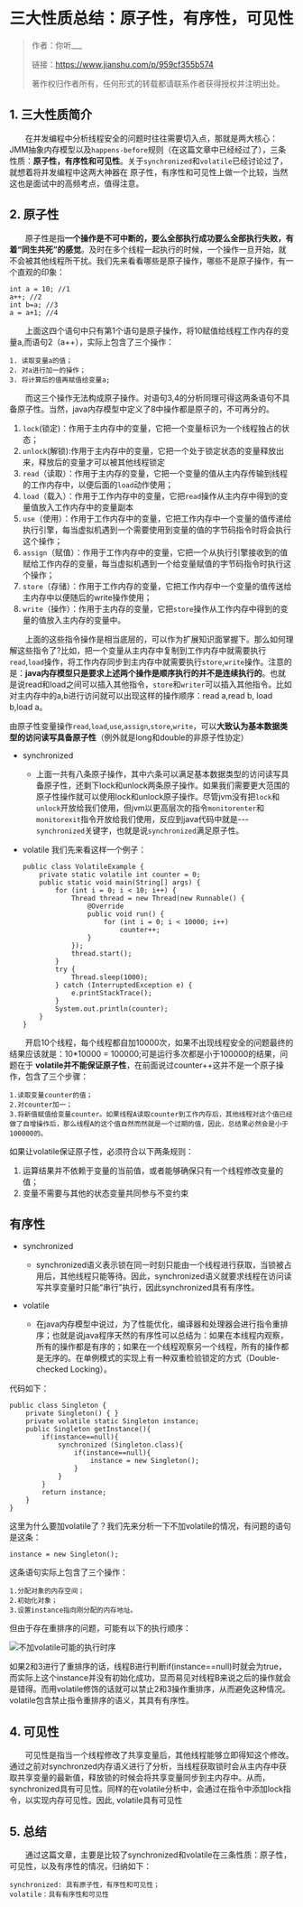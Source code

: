 # 三大性质总结：原子性，有序性，可见性 #
> 作者：你听___
> 
> 链接：https://www.jianshu.com/p/959cf355b574
> 
> 著作权归作者所有，任何形式的转载都请联系作者获得授权并注明出处。

## 1. 三大性质简介 ##
&emsp;&emsp;在并发编程中分析线程安全的问题时往往需要切入点，那就是两大核心：JMM抽象内存模型以及`happens-before`规则（在这篇文章中已经经过了），三条性质：**原子性，有序性和可见性**。关于`synchronized`和`volatile`已经讨论过了，就想着将并发编程中这两大神器在 原子性，有序性和可见性上做一个比较，当然这也是面试中的高频考点，值得注意。

## 2. 原子性 ##
&emsp;&emsp;原子性是指**一个操作是不可中断的，要么全部执行成功要么全部执行失败，有着“同生共死”的感觉**。及时在多个线程一起执行的时候，一个操作一旦开始，就不会被其他线程所干扰。我们先来看看哪些是原子操作，哪些不是原子操作，有一个直观的印象：

	int a = 10; //1
	a++; //2
	int b=a; //3
	a = a+1; //4

&emsp;&emsp;上面这四个语句中只有第1个语句是原子操作，将10赋值给线程工作内存的变量a,而语句2（a++），实际上包含了三个操作：

	1. 读取变量a的值；
	2. 对a进行加一的操作；
	3. 将计算后的值再赋值给变量a;

&emsp;&emsp;而这三个操作无法构成原子操作。对语句3,4的分析同理可得这两条语句不具备原子性。当然，java内存模型中定义了8中操作都是原子的，不可再分的。
	
1. `lock`(锁定)：作用于主内存中的变量，它把一个变量标识为一个线程独占的状态；
2. `unlock`(解锁):作用于主内存中的变量，它把一个处于锁定状态的变量释放出来，释放后的变量才可以被其他线程锁定
3. `read`（读取）：作用于主内存的变量，它把一个变量的值从主内存传输到线程的工作内存中，以便后面的`load`动作使用；
4. `load`（载入）：作用于工作内存中的变量，它把`read`操作从主内存中得到的变量值放入工作内存中的变量副本
5. `use`（使用）：作用于工作内存中的变量，它把工作内存中一个变量的值传递给执行引擎，每当虚拟机遇到一个需要使用到变量的值的字节码指令时将会执行这个操作；
6. `assign`（赋值）：作用于工作内存中的变量，它把一个从执行引擎接收到的值赋给工作内存的变量，每当虚拟机遇到一个给变量赋值的字节码指令时执行这个操作；
7. `store`（存储）：作用于工作内存的变量，它把工作内存中一个变量的值传送给主内存中以便随后的write操作使用；
8. `write`（操作）：作用于主内存的变量，它把`store`操作从工作内存中得到的变量的值放入主内存的变量中。

&emsp;&emsp;上面的这些指令操作是相当底层的，可以作为扩展知识面掌握下。那么如何理解这些指令了?比如，把一个变量从主内存中复制到工作内存中就需要执行`read`,`load`操作，将工作内存同步到主内存中就需要执行`store`,`write`操作。注意的是：**java内存模型只是要求上述两个操作是顺序执行的并不是连续执行的**。也就是说read和load之间可以插入其他指令，`store`和`writer`可以插入其他指令。比如对主内存中的a,b进行访问就可以出现这样的操作顺序：read a,read b, load b,load a。

由原子性变量操作`read`,`load`,`use`,`assign`,`store`,`write`，可以**大致认为基本数据类型的访问读写具备原子性**（例外就是long和double的非原子性协定）

-	synchronized

	-	上面一共有八条原子操作，其中六条可以满足基本数据类型的访问读写具备原子性，还剩下lock和unlock两条原子操作。如果我们需要更大范围的原子性操作就可以使用lock和unlock原子操作。尽管jvm没有把`lock`和`unlock`开放给我们使用，但jvm以更高层次的指令`monitorenter`和`monitorexit`指令开放给我们使用，反应到java代码中就是---`synchronized`关键字，也就是说`synchronized`满足原子性。

-	volatile
我们先来看这样一个例子：

		public class VolatileExample {
		    private static volatile int counter = 0;
		    public static void main(String[] args) {
		        for (int i = 0; i < 10; i++) {
		            Thread thread = new Thread(new Runnable() {
		                @Override
		                public void run() {
		                    for (int i = 0; i < 10000; i++)
		                        counter++;
		                }
		            });
		            thread.start();
		        }
		        try {
		            Thread.sleep(1000);
		        } catch (InterruptedException e) {
		            e.printStackTrace();
		        }
		        System.out.println(counter);
		    }
		}

&emsp;&emsp;开启10个线程，每个线程都自加10000次，如果不出现线程安全的问题最终的结果应该就是：10*10000 = 100000;可是运行多次都是小于100000的结果，问题在于 **volatile并不能保证原子性**，在前面说过counter++这并不是一个原子操作，包含了三个步骤：


	1.读取变量counter的值；
	2.对counter加一；
	3.将新值赋值给变量counter。如果线程A读取counter到工作内存后，其他线程对这个值已经做了自增操作后，那么线程A的这个值自然而然就是一个过期的值，因此，总结果必然会是小于100000的。

如果让volatile保证原子性，必须符合以下两条规则：

1. 运算结果并不依赖于变量的当前值，或者能够确保只有一个线程修改变量的值；
2. 变量不需要与其他的状态变量共同参与不变约束
## 有序性 ##
-	synchronized

	-	synchronized语义表示锁在同一时刻只能由一个线程进行获取，当锁被占用后，其他线程只能等待。因此，synchronized语义就要求线程在访问读写共享变量时只能“串行”执行，因此synchronized具有有序性。

-	volatile

	-	在java内存模型中说过，为了性能优化，编译器和处理器会进行指令重排序；也就是说java程序天然的有序性可以总结为：如果在本线程内观察，所有的操作都是有序的；如果在一个线程观察另一个线程，所有的操作都是无序的。在单例模式的实现上有一种双重检验锁定的方式（Double-checked Locking）。
	
代码如下：

	public class Singleton {
	    private Singleton() { }
	    private volatile static Singleton instance;
	    public Singleton getInstance(){
	        if(instance==null){
	            synchronized (Singleton.class){
	                if(instance==null){
	                    instance = new Singleton();
	                }
	            }
	        }
	        return instance;
	    }
	}

这里为什么要加volatile了？我们先来分析一下不加volatile的情况，有问题的语句是这条：

	instance = new Singleton();

这条语句实际上包含了三个操作：

	1.分配对象的内存空间；
	2.初始化对象；
	3.设置instance指向刚分配的内存地址。
但由于存在重排序的问题，可能有以下的执行顺序：

![不加volatile可能的执行时序]()

如果2和3进行了重排序的话，线程B进行判断if(instance==null)时就会为true，而实际上这个instance并没有初始化成功，显而易见对线程B来说之后的操作就会是错得。而用volatile修饰的话就可以禁止2和3操作重排序，从而避免这种情况。volatile包含禁止指令重排序的语义，其具有有序性。

## 4. 可见性 ##
&emsp;&emsp;可见性是指当一个线程修改了共享变量后，其他线程能够立即得知这个修改。通过之前对synchronzed内存语义进行了分析，当线程获取锁时会从主内存中获取共享变量的最新值，释放锁的时候会将共享变量同步到主内存中。从而，synchronized具有可见性。同样的在volatile分析中，会通过在指令中添加lock指令，以实现内存可见性。因此, volatile具有可见性

## 5. 总结 ##
&emsp;&emsp;通过这篇文章，主要是比较了synchronized和volatile在三条性质：原子性，可见性，以及有序性的情况，归纳如下：

	synchronized: 具有原子性，有序性和可见性；
	volatile：具有有序性和可见性